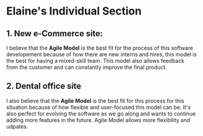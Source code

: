 # Elaine's Individual Section

## 1. New e-Commerce site:

I believe that the **Agile Model** is the best fit for the process
of this software developement because of how there are new interns
and hires, this model is the best for having a mixed-skill team.
This model also allows feedback from the customer and can constantly
improve the final product.

## 2. Dental office site

I also believe that the **Agile Model** is the best fit for this
process for this situation because of how flexible and user-focused
this model can be. It's also perfect for evolving the software as
we go along and wants to continue adding more features in the future.
Agile Model allows more flexibility and udpates.